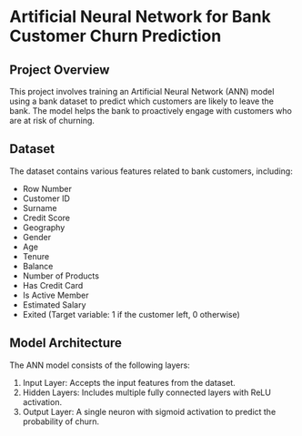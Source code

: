 # Artificial Neural Network for Bank Customer Churn Prediction

## Project Overview

This project involves training an Artificial Neural Network (ANN) model using a bank dataset to predict which customers are likely to leave the bank. The model helps the bank to proactively engage with customers who are at risk of churning.

## Dataset

The dataset contains various features related to bank customers, including:
- Row Number
- Customer ID
- Surname
- Credit Score
- Geography
- Gender
- Age
- Tenure
- Balance
- Number of Products
- Has Credit Card
- Is Active Member
- Estimated Salary
- Exited (Target variable: 1 if the customer left, 0 otherwise)

## Model Architecture

The ANN model consists of the following layers:
1. Input Layer: Accepts the input features from the dataset.
2. Hidden Layers: Includes multiple fully connected layers with ReLU activation.
3. Output Layer: A single neuron with sigmoid activation to predict the probability of churn.


